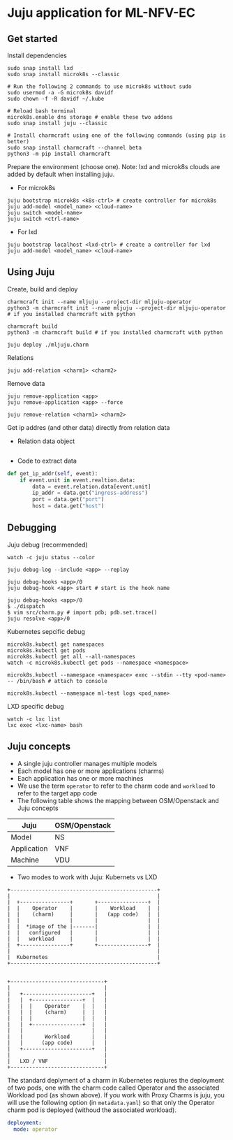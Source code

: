 # Juju application for ML-NFV-EC

## Get started
Install dependencies
```
sudo snap install lxd
sudo snap install microk8s --classic

# Run the following 2 commands to use microk8s without sudo
sudo usermod -a -G microk8s davidf
sudo chown -f -R davidf ~/.kube

# Reload bash terminal
microk8s.enable dns storage # enable these two addons
sudo snap install juju --classic

# Install charmcraft using one of the following commands (using pip is better)
sudo snap install charmcraft --channel beta
python3 -m pip install charmcraft
```


Prepare the environment (choose one).
Note: lxd and microk8s clouds are added by default when installing juju. 
- For microk8s
```
juju bootstrap microk8s <k8s-ctrl> # create controller for microk8s
juju add-model <model_name> <cloud-name>
juju switch <model-name>
juju switch <ctrl-name>
```

- For lxd
```
juju bootstrap localhost <lxd-ctrl> # create a controller for lxd
juju add-model <model_name> <cloud-name>
```

## Using Juju
Create, build and deploy
```
charmcraft init --name mljuju --project-dir mljuju-operator
python3 -m charmcraft init --name mljuju --project-dir mljuju-operator # if you installed charmcraft with python

charmcraft build
python3 -m charmcraft build # if you installed charmcraft with python

juju deploy ./mljuju.charm
```

Relations
```
juju add-relation <charm1> <charm2>
```

Remove data
```
juju remove-application <app>
juju remove-application <app> --force

juju remove-relation <charm1> <charm2>
```

Get ip addres (and other data) directly from relation data
- Relation data object
```
```

- Code to extract data

```python
def get_ip_addr(self, event):
    if event.unit in event.realtion.data:
        data = event.relation.data[event.unit]
        ip_addr = data.get("ingress-address")
        port = data.get("port")
        host = data.get("host")
```

## Debugging
Juju debug (recommended)
```
watch -c juju status --color

juju debug-log --include <app> --replay

juju debug-hooks <app>/0
juju debug-hook <app> start # start is the hook name

juju debug-hooks <app>/0
$ ./dispatch
$ vim src/charm.py # import pdb; pdb.set.trace()
juju resolve <app>/0
```

Kubernetes sepcific debug
```
microk8s.kubectl get namespaces
microk8s.kubectl get pods
microk8s.kubectl get all --all-namespaces
watch -c microk8s.kubectl get pods --namespace <namespace>

microk8s.kubectl --namespace <namespace> exec --stdin --tty <pod-name> -- /bin/bash # attach to console

microk8s.kubectl --namespace ml-test logs <pod_name>
```

LXD specific debug
```
watch -c lxc list
lxc exec <lxc-name> bash
```

## Juju concepts
- A single juju controller manages multiple models
- Each model has one or more applications (charms)
- Each application has one or more machines
- We use the term `operator` to refer to the charm code and `workload` to refer to the target app code
- The following table shows the mapping between OSM/Openstack and Juju concepts

|    Juju     | OSM/Openstack |
|-------------|---------------|
| Model       | NS            |
| Application | VNF           |
| Machine     | VDU           |

- Two modes to work with Juju: Kubernets vs LXD
 
```
+-----------------------------------------------+
|                                               |
|  +----------------+       +----------------+  |
|  |    Operator    |       |    Workload    |  |
|  |    (charm)     |       |   (app code)   |  |
|  |                |       |                |  |
|  |  *image of the |-------|                |  |
|  |   configured   |       |                |  |
|  |   workload     |       |                |  |
|  +----------------+       +----------------+  |
|                                               |
|  Kubernetes                                   |
+-----------------------------------------------+


+------------------------------+
|                              |
|   +----------------------+   |
|   |  +----------------+  |   |
|   |  |    Operator    |  |   |
|   |  |    (charm)     |  |   |
|   |  |                |  |   |
|   |  +----------------+  |   |
|   |                      |   |
|   |       Workload       |   |
|   |      (app code)      |   |
|   +----------------------+   |
|                              |
|   LXD / VNF                  |
+------------------------------+
```

The standard deplyment of a charm in Kubernetes reqiures the deployment of two pods, one with the charm code called Operator and the associated Workload pod (as shown above). If you work with Proxy Charms is juju, you will use the following option (in `metadata.yaml`) so that only the Operator charm pod is deployed (withoud the associated workload).
```yaml
deployment:
  mode: operator
```